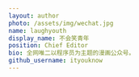 ```yaml
---
layout: author
photo: /assets/img/wechat.jpg
name: laughyouth
display_name: 不会笑青年
position: Chief Editor
bio: 全网唯二以程序员为主题的漫画公众号。
github_username: ityouknow
---
```


